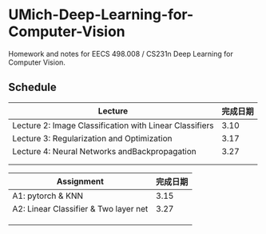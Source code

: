 # UMich-Deep-Learning-for-Computer-Vision

Homework and notes for EECS 498.008 / CS231n Deep Learning for Computer Vision.



## Schedule

| Lecture                                                 | 完成日期                                                          
| ------------------------------------------------- | -------- |
| Lecture 2: Image Classification with Linear Classifiers | 3.10     | 
| Lecture 3: Regularization and Optimization              | 3.17     | 
| Lecture 4: Neural Networks andBackpropagation           | 3.27     |                                                             
|                                                         |          |                                                             
|                                                         |          |                                                            

| Assignment                            | 完成日期 |
| ------------------------------ | -------- |
| A1: pytorch & KNN                     | 3.15     |
| A2:  Linear Classifier & Two layer net | 3.27 |
|                                       |          |
|                                       |          |
|                                       |          |


